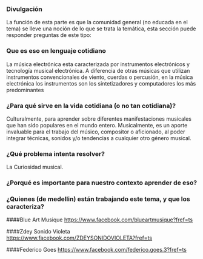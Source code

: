 ### Divulgación

La función de esta parte es que la comunidad general (no educada en el tema)
se lleve una noción de lo que se trata la temática, esta sección puede
responder  preguntas de este tipo:

### Que es eso en lenguaje cotidiano
 
La música electrónica esta caracterizada por instrumentos electrónicos y tecnología musical electrónica.
A diferencia de otras músicas que utilizan instrumentos convencionales de viento, cuerdas o percusión, en la música electrónica los instrumentos son los sintetizadores y computadores los más predominantes

### ¿Para qué sirve en la vida cotidiana (o no tan cotidiana)?

Culturalmente, para aprender sobre diferentes manifestaciones musicales que han sido populares en el mundo entero.
Musicalmente, es un aporte invaluable para el trabajo del músico, compositor o aficionado, al poder integrar técnicas, sonidos y/o tendencias a cualquier otro género musical.

### ¿Qué problema intenta resolver?

La Curiosidad musical.


### ¿Porqué es importante para nuestro contexto aprender de eso?

### ¿Quienes (de medellin) están trabajando este tema, y que los caracteriza?


####Blue Art Musique   https://www.facebook.com/blueartmusique?fref=ts

####Zdey Sonido Violeta 
https://www.facebook.com/ZDEYSONIDOVIOLETA?fref=ts 

####Federico Goes 
https://www.facebook.com/federico.goes.3?fref=ts 

